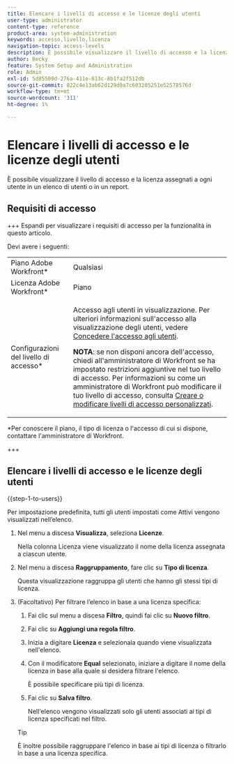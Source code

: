 ```yaml
---
title: Elencare i livelli di accesso e le licenze degli utenti
user-type: administrator
content-type: reference
product-area: system-administration
keywords: accesso,livello,licenza
navigation-topic: access-levels
description: È possibile visualizzare il livello di accesso e la licenza assegnati a ogni utente in un elenco di utenti o in un report.
author: Becky
feature: System Setup and Administration
role: Admin
exl-id: 5d85509d-276a-411e-813c-8b1fa2f512db
source-git-commit: 822c4e13ab62d129d0a7c603105251e52578576d
workflow-type: tm+mt
source-wordcount: '311'
ht-degree: 1%

---
```


# Elencare i livelli di accesso e le licenze degli utenti

È possibile visualizzare il livello di accesso e la licenza assegnati a ogni utente in un elenco di utenti o in un report.

## Requisiti di accesso

+++ Espandi per visualizzare i requisiti di accesso per la funzionalità in questo articolo.

Devi avere i seguenti:

<table style="table-layout:auto"> 
 <col> 
 <col> 
 <tbody> 
  <tr> 
   <td role="rowheader">Piano Adobe Workfront*</td> 
   <td>Qualsiasi</td> 
  </tr> 
  <tr> 
   <td role="rowheader">Licenza Adobe Workfront*</td> 
   <td>Piano</td> 
  </tr> 
  <tr> 
   <td role="rowheader">Configurazioni del livello di accesso*</td> 
   <td> <p>Accesso agli utenti in visualizzazione. Per ulteriori informazioni sull'accesso alla visualizzazione degli utenti, vedere <a href="../../../administration-and-setup/add-users/configure-and-grant-access/grant-access-other-users.md" class="MCXref xref">Concedere l'accesso agli utenti</a>.</p> <p><b>NOTA</b>: se non disponi ancora dell'accesso, chiedi all'amministratore di Workfront se ha impostato restrizioni aggiuntive nel tuo livello di accesso. Per informazioni su come un amministratore di Workfront può modificare il tuo livello di accesso, consulta <a href="../../../administration-and-setup/add-users/configure-and-grant-access/create-modify-access-levels.md" class="MCXref xref">Creare o modificare livelli di accesso personalizzati</a>.</p> </td> 
  </tr> 
 </tbody> 
</table>

&#42;Per conoscere il piano, il tipo di licenza o l&#39;accesso di cui si dispone, contattare l&#39;amministratore di Workfront.

+++

## Elencare i livelli di accesso e le licenze degli utenti

{{step-1-to-users}}

Per impostazione predefinita, tutti gli utenti impostati come Attivi vengono visualizzati nell’elenco.

1. Nel menu a discesa **Visualizza**, seleziona **Licenze**.

   Nella colonna Licenza viene visualizzato il nome della licenza assegnata a ciascun utente.

1. Nel menu a discesa **Raggruppamento**, fare clic su **Tipo di licenza**.

   Questa visualizzazione raggruppa gli utenti che hanno gli stessi tipi di licenza.

1. (Facoltativo) Per filtrare l’elenco in base a una licenza specifica:

   1. Fai clic sul menu a discesa **Filtro**, quindi fai clic su **Nuovo filtro**.

   1. Fai clic su **Aggiungi una regola filtro**.
   1. Inizia a digitare **Licenza** e selezionala quando viene visualizzata nell&#39;elenco.
   1. Con il modificatore **Equal** selezionato, iniziare a digitare il nome della licenza in base alla quale si desidera filtrare l&#39;elenco.

      È possibile specificare più tipi di licenza.

   1. Fai clic su **Salva filtro**.

      Nell&#39;elenco vengono visualizzati solo gli utenti associati ai tipi di licenza specificati nel filtro.

   >[!TIP]
   >
   >È inoltre possibile raggruppare l&#39;elenco in base ai tipi di licenza o filtrarlo in base a una licenza specifica.

